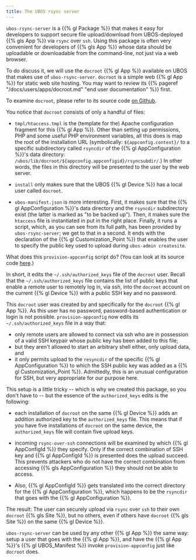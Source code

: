 ```yaml
---
title: The UBOS rsync server
---
```


``ubos-rsync-server`` is a {{% gl Package %}} that makes it easy for developers to support secure
file upload/download from UBOS-deployed {{% gls App %}} via ``rsync`` over ``ssh``. Using
this package is often very convenient for developers of {{% gls App %}} whose data should be
uploadable or downloadable from the command-line, not just via a web browser.

To do discuss it, we will use the ``docroot`` {{% gl App %}} available on UBOS that makes use
of ``ubos-rsync-server``. ``docroot`` is a simple web {{% gl App %}} for static web site hosting.
You may want to review its {{% pageref "/docs/users/apps/docroot.md" "end user documentation" %}} first.

To examine ``docroot``, please refer to its source code
[on Github](https://github.com/uboslinux/ubos-utilapps).

You notice that ``docroot`` consists of only a handful of files:

* ``tmpl/htaccess.tmpl`` is the (template for the) Apache configuration fragment for this
  {{% gl App %}}. Other than setting up permissions, PHP and some useful PHP environment variables,
  all this does is map the root of the installation URL (symbolically:
  ``${appconfig.context}/`` to a specific subdirectory called ``rsyncdir`` of the
  {{% gl AppConfiguration %}}'s data directory: ``/ubos/lib/docroot/${appconfig.appconfigid}/rsyncsubdir/``.)
  In other words, the files in this directory will be presented to the user by the web server.

* ``install`` only makes sure that the UBOS {{% gl Device %}} has a local user called ``docroot``.

* ``ubos-manifest.json`` is more interesting. First, it makes sure that the
  {{% gl AppConfiguration %}}'s data directory and the ``rsyncdir`` subdirectory exist (the latter
  is marked as "to be backed up"). Then, it makes sure the ``htaccess`` file is instantiated in
  put in the right place. Finally, it runs a script, which, as you can see from its full path,
  has been provided by ``ubos-rsync-server``; we get to that in a second. It ends with the
  declaration of the {{% gl Customization_Point %}} that enables the user to specify the public
  key used to upload during ``ubos-admin createsite``.

What does this ``provision-appconfig`` script do? (You can look at its source code
[here](https://github.com/uboslinux/ubos-packages/).)

In short, it edits the ``~/.ssh/authorized_keys`` file of the ``docroot`` user. Recall that
the ``~/.ssh/authorized_keys`` file contains the list of public keys that enable a remote
user to remotely log in, via ssh, into the ``docroot`` account on the current {{% gl Device %}}
with a public SSH key and no password.

This ``docroot`` user was created by and specifically for the ``docroot`` {{% gl App %}}. As
this user has no password, password-based authentication or login is not possible.
``provision-appconfig`` now edits its ``~/.ssh/authorized_keys`` file in a way that:

* only remote users are allowed to connect via ssh who are in possession of a valid SSH keypair
  whose public key has been added to this file;
* but they aren't allowed to start an arbitrary shell either, only upload data, and
* it only permits upload to the ``resyncdir`` of the specific {{% gl AppConfiguration %}} to
  which the SSH public key was added as a {{% gl Customization_Point %}}. Admittedly, this
  is an unusual configuration for SSH, but very appropriate for our purpose here.

This setup is a little tricky -- which is why we created this package, so you don't have to --
but the essence of the ``authorized_keys`` edits is the following:

* each installation of ``docroot`` on the same {{% gl Device %}} adds an addition authorized key to
  the ``authorized_keys`` file. This means that if you have five installations of ``docroot``
  on the same device, the ``authorized_keys`` file will contain five upload keys.

* incoming ``rsync-over-ssh`` connections will be examined by which {{% gl AppConfigId %}} they specify.
  Only if the correct combination of SSH key and {{% gl AppConfigId %}} is presented does the
  upload succeed. This prevents attackers who do not have the correct combination from
  accessing {{% gls AppConfiguration %}} they should not be able to access.

* Also, {{% gl AppConfigId %}} gets translated into the correct directory for the
  {{% gl AppConfiguration %}}, which happens to be the ``rsyncdir`` that goes with the
  {{% gl AppConfiguration %}}.

The result: The user can securely upload via ``rsync`` over ``ssh`` to their own
``docroot`` {{% gls Site %}}, but no others, even if others have ``docroot``
{{% gls Site %}} on the same {{% gl Device %}}.

``ubos-rsync-server`` can be used by any other {{% gl App %}} the same way: setup a
user that goes with the {{% gl App %}}, and have the {{% gl App %}}'s {{% gl UBOS_Manifest %}} invoke
``provision-appconfig`` just like ``docroot`` does.
